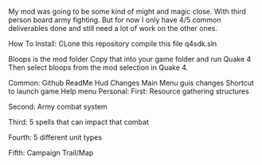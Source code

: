 My mod was going to be some kind of might and magic close. With third person board army fighting.
But for now I only have 4/5 common deliverables done and still need a lot of work on the other ones.

How To Install:
CLone this repository
compile this file 
q4sdk.sln 

Bloops is the mod folder
Copy that into your game folder and run Quake 4
Then select bloops from the mod selection in Quake 4.

Common:
Github ReadMe
Hud Changes
Main Menu guis changes
Shortcut to launch game
Help menu
Personal:
First: Resource gathering structures

Second: Army combat system

Third: 5 spells that can impact that combat

Fourth: 5 different unit types

Fifth: Campaign Trail/Map
